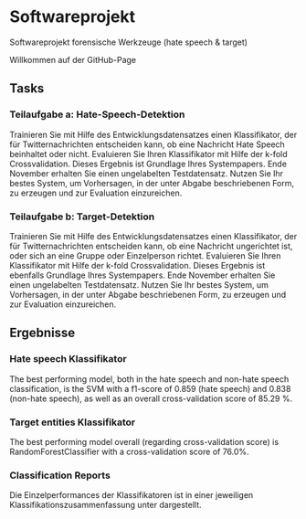 # Softwareprojekt
Softwareprojekt forensische Werkzeuge (hate speech &amp; target)

Willkommen auf der GitHub-Page

## Tasks
### Teilaufgabe a: Hate-Speech-Detektion

Trainieren Sie mit Hilfe des Entwicklungsdatensatzes einen Klassifikator, der für Twitternachrichten entscheiden kann, ob eine Nachricht Hate Speech beinhaltet oder nicht. Evaluieren Sie Ihren Klassifikator mit Hilfe der k-fold Crossvalidation. Dieses Ergebnis ist Grundlage Ihres Systempapers. Ende November erhalten Sie einen ungelabelten Testdatensatz. Nutzen Sie Ihr bestes System, um Vorhersagen, in der unter Abgabe beschriebenen Form, zu erzeugen und zur Evaluation einzureichen.


### Teilaufgabe b: Target-Detektion

Trainieren Sie mit Hilfe des Entwicklungsdatensatzes einen Klassifikator, der für Twitternachrichten entscheiden kann, ob eine Nachricht ungerichtet ist, oder sich an eine Gruppe oder Einzelperson richtet. Evaluieren Sie Ihren Klassifikator mit Hilfe der k-fold Crossvalidation. Dieses Ergebnis ist ebenfalls Grundlage Ihres Systempapers. Ende November erhalten Sie einen ungelabelten Testdatensatz. Nutzen Sie Ihr bestes System, um Vorhersagen, in der unter Abgabe beschriebenen Form, zu erzeugen und zur Evaluation einzureichen.

## Ergebnisse
### Hate speech Klassifikator

The best performing model, both in the hate speech and non-hate speech classification, is the SVM with a f1-score of 0.859 (hate speech) and 0.838 (non-hate speech), as well as an overall cross-validation score of 85.29 %.

### Target entities Klassifikator

The best performing model overall (regarding cross-validation score) is RandomForestClassifier with a cross-validation score of 76.0%.

### Classification Reports

Die Einzelperformances der Klassifikatoren ist in einer jeweiligen Klassifikationszusammenfassung unter dargestellt. 
